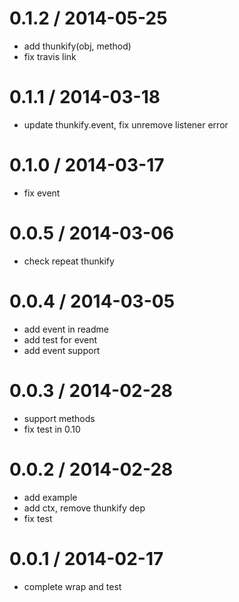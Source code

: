 
0.1.2 / 2014-05-25
==================

  * add thunkify(obj, method)
  * fix travis link

0.1.1 / 2014-03-18
==================

  * update thunkify.event, fix unremove listener error

0.1.0 / 2014-03-17
==================

  * fix event

0.0.5 / 2014-03-06
==================

  * check repeat thunkify

0.0.4 / 2014-03-05
==================

  * add event in readme
  * add test for event
  * add event support

0.0.3 / 2014-02-28
==================

  * support methods
  * fix test in 0.10

0.0.2 / 2014-02-28
==================

  * add example
  * add ctx, remove thunkify dep
  * fix test

0.0.1 / 2014-02-17
==================

  * complete wrap and test
